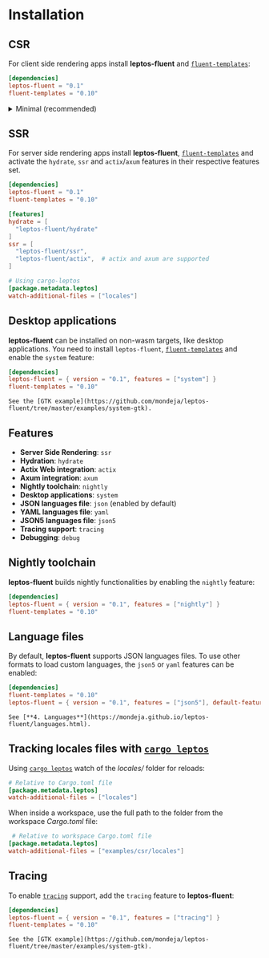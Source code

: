 <!-- markdownlint-disable MD033 -->

# Installation

<!-- toc -->

## CSR

For client side rendering apps install **leptos-fluent** and [`fluent-templates`]:

```toml
[dependencies]
leptos-fluent = "0.1"
fluent-templates = "0.10"
```

<details>
<summary>Minimal (recommended)</summary>

```toml
[dependencies]
leptos-fluent = { version = "0.1", default-features = false }
fluent-templates = { version = "0.10", default-features = false, features = [
  "macros",
  "walkdir"
] }
```

- Using `default-features = false` for `leptos-fluent` the `json`
  default feature will not be enabled, so the `languages` parameter
  of [`leptos_fluent!`] macro will not be available.
- Using `default-features = false` and `features = ["macros", "walkdir"]`
  for `fluent-templates` ensures that the dependency tree is the minimal
  possible because more dependencies are shared between `leptos-fluent`
  and `fluent-templates`.

</details>

## SSR

For server side rendering apps install **leptos-fluent**, [`fluent-templates`]
and activate the `hydrate`, `ssr` and `actix`/`axum` features in their
respective features set.

```toml
[dependencies]
leptos-fluent = "0.1"
fluent-templates = "0.10"

[features]
hydrate = [
  "leptos-fluent/hydrate"
]
ssr = [
  "leptos-fluent/ssr",
  "leptos-fluent/actix",  # actix and axum are supported
]

# Using cargo-leptos
[package.metadata.leptos]
watch-additional-files = ["locales"]
```

## Desktop applications

**leptos-fluent** can be installed on non-wasm targets, like desktop
applications. You need to install `leptos-fluent`, [`fluent-templates`]
and enable the `system` feature:

```toml
[dependencies]
leptos-fluent = { version = "0.1", features = ["system"] }
fluent-templates = "0.10"
```

```admonish example
See the [GTK example](https://github.com/mondeja/leptos-fluent/tree/master/examples/system-gtk).
```

## Features

- **Server Side Rendering**: `ssr`
- **Hydration**: `hydrate`
- **Actix Web integration**: `actix`
- **Axum integration**: `axum`
- **Nightly toolchain**: `nightly`
- **Desktop applications**: `system`
- **JSON languages file**: `json` (enabled by default)
- **YAML languages file**: `yaml`
- **JSON5 languages file**: `json5`
- **Tracing support**: `tracing`
- **Debugging**: `debug`

## Nightly toolchain

**leptos-fluent** builds nightly functionalities by enabling the `nightly`
feature:

```toml
[dependencies]
leptos-fluent = { version = "0.1", features = ["nightly"] }
fluent-templates = "0.10"
```

## Language files

By default, **leptos-fluent** supports JSON languages files. To use other
formats to load custom languages, the `json5` or `yaml` features can be
enabled:

<!-- markdownlint-disable MD013 -->

```toml
[dependencies]
fluent-templates = "0.10"
leptos-fluent = { version = "0.1", features = ["json5"], default-features = false }
```

<!-- markdownlint-enable MD013 -->

```admonish tip
See [**4. Languages**](https://mondeja.github.io/leptos-fluent/languages.html).
```

## Tracking locales files with [`cargo leptos`]

Using [`cargo leptos`] watch of the _locales/_ folder for reloads:

```toml
# Relative to Cargo.toml file
[package.metadata.leptos]
watch-additional-files = ["locales"]
```

When inside a workspace, use the full path to the folder from the
workspace _Cargo.toml_ file:

```toml
 # Relative to workspace Cargo.toml file
[package.metadata.leptos]
watch-additional-files = ["examples/csr/locales"]
```

## Tracing

To enable [`tracing`] support, add the `tracing` feature to **leptos-fluent**:

```toml
[dependencies]
leptos-fluent = { version = "0.1", features = ["tracing"] }
fluent-templates = "0.10"
```

```admonish example
See the [GTK example](https://github.com/mondeja/leptos-fluent/tree/master/examples/system-gtk).
```

[`fluent-templates`]: https://github.com/XAMPPRocky/fluent-templates
[`leptos_fluent!`]: https://mondeja.github.io/leptos-fluent/leptos_fluent.html
[`cargo leptos`]: https://github.com/leptos-rs/cargo-leptos
[`tracing`]: https://docs.rs/tracing/latest/tracing
